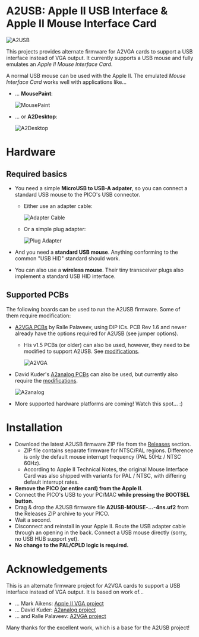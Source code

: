 # A2USB: Apple II USB Interface & Apple II Mouse Interface Card
![A2USB](Photos/A2USB_MouseAndMore.jpg)

This projects provides alternate firmware for A2VGA cards to support a USB interface instead of VGA output. It currently supports a USB mouse and fully emulates an *Apple II Mouse Interface Card*.

A normal USB mouse can be used with the Apple II. The emulated *Mouse Interface Card* works well with applications like...

* ... **MousePaint**:

    ![MousePaint](Photos/A2USB_MousePaint.jpg)

* ... or **A2Desktop**:

    ![A2Desktop](Photos/A2USB_A2Desktop.jpg)

# Hardware
## Required basics

* You need a simple **MicroUSB to USB-A adpater**, so you can connect a standard USB mouse to the PICO's USB connector.

    * Either use an adapter cable:

        ![Adapter Cable](Photos/A2USB_AdapterCable2.jpg)

    * Or a simple plug adapter:

        ![Plug Adapter](Photos/A2USB_AdapterPlug.jpg)

* And you need a **standard USB mouse**. Anything conforming to the common "USB HID" standard should work.
* You can also use a **wireless mouse**. Their tiny transceiver plugs also implement a standard USB HID interface.

## Supported PCBs
The following boards can be used to run the A2USB firmware. Some of them require modification:

* [A2VGA PCBs](https://github.com/rallepalaveev/analog) by Ralle Palaveev, using DIP ICs. PCB Rev 1.6 and newer already have the options required for A2USB (see jumper options).
  * His v1.5 PCBs (or older) can also be used, however, they need to be modified to support A2USB. See [modifications](HwModding.md).

     ![A2VGA](Photos/A2VGA_Palaveev.jpg)

* David Kuder's [A2analog PCBs](https://github.com/V2RetroComputing/analog) can also be used, but currently also require the [modifications](HwModding.md).

     ![A2analog](Photos/V2analog.jpg)

* More supported hardware platforms are coming! Watch this spot... :)

# Installation
* Download the latest A2USB firmware ZIP file from the [Releases](/Releases) section.
   * ZIP file contains separate firmware for NTSC/PAL regions. Difference is only the default mouse interrupt frequency (PAL 50Hz / NTSC 60Hz).
   * According to Apple II Technical Notes, the original Mouse Interface Card was also shipped with variants for PAL / NTSC, with differing default interrupt rates.
* **Remove the PICO (or entire card) from the Apple II**.
* Connect the PICO's USB to your PC/MAC **while pressing the BOOTSEL button**.
* Drag & drop the A2USB firmware file **A2USB-MOUSE-...-4ns.uf2** from the Releases ZIP archive to your PICO.
* Wait a second.
* Disconnect and reinstall in your Apple II. Route the USB adapter cable through an opening in the back. Connect a USB mouse directly (sorry, no USB HUB support yet).
* **No change to the PAL/CPLD logic is required.**

# Acknowledgements
This is an alternate firmware project for A2VGA cards to support a USB interface instead of VGA output.
It is based on work of...

* ... Mark Aikens: [Apple II VGA project](https://github.com/markadev/AppleII-VGA/)
* ... David Kuder: [A2analog project](https://github.com/V2RetroComputing/analog)
* ... and Ralle Palaveev: [A2VGA project](https://github.com/rallepalaveev/analog)

Many thanks for the excellent work, which is a base for the A2USB project!
